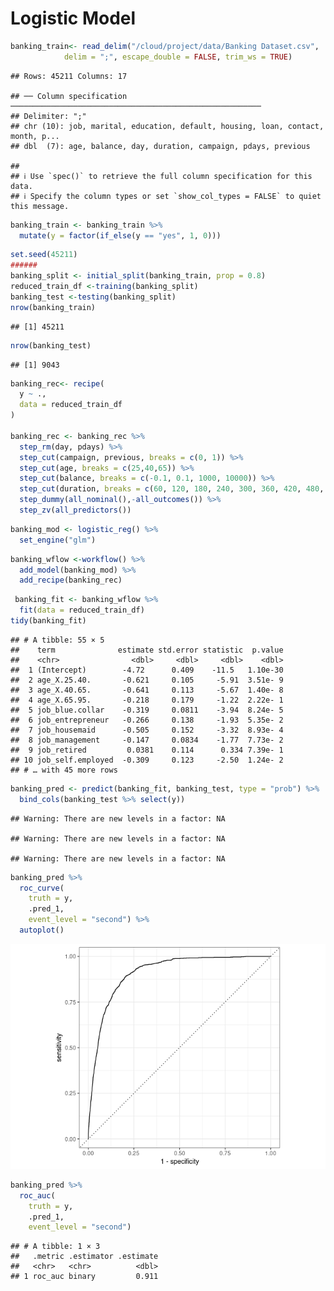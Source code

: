 Logistic Model
================

``` r
banking_train<- read_delim("/cloud/project/data/Banking Dataset.csv",
            delim = ";", escape_double = FALSE, trim_ws = TRUE)
```

    ## Rows: 45211 Columns: 17

    ## ── Column specification ────────────────────────────────────────────────────────
    ## Delimiter: ";"
    ## chr (10): job, marital, education, default, housing, loan, contact, month, p...
    ## dbl  (7): age, balance, day, duration, campaign, pdays, previous

    ## 
    ## ℹ Use `spec()` to retrieve the full column specification for this data.
    ## ℹ Specify the column types or set `show_col_types = FALSE` to quiet this message.

``` r
banking_train <- banking_train %>%
  mutate(y = factor(if_else(y == "yes", 1, 0)))
```

``` r
set.seed(45211)
######
banking_split <- initial_split(banking_train, prop = 0.8)
reduced_train_df <-training(banking_split)
banking_test <-testing(banking_split)
nrow(banking_train)
```

    ## [1] 45211

``` r
nrow(banking_test)
```

    ## [1] 9043

``` r
banking_rec<- recipe(
  y ~ .,
  data = reduced_train_df
)

banking_rec <- banking_rec %>%
  step_rm(day, pdays) %>%
  step_cut(campaign, previous, breaks = c(0, 1)) %>%
  step_cut(age, breaks = c(25,40,65)) %>%
  step_cut(balance, breaks = c(-0.1, 0.1, 1000, 10000)) %>%
  step_cut(duration, breaks = c(60, 120, 180, 240, 300, 360, 420, 480, 540, 600)) %>%
  step_dummy(all_nominal(),-all_outcomes()) %>%
  step_zv(all_predictors())
```

``` r
banking_mod <- logistic_reg() %>%
  set_engine("glm")
```

``` r
banking_wflow <-workflow() %>%
  add_model(banking_mod) %>%
  add_recipe(banking_rec)
```

``` r
 banking_fit <- banking_wflow %>%
  fit(data = reduced_train_df)
tidy(banking_fit) 
```

    ## # A tibble: 55 × 5
    ##    term              estimate std.error statistic  p.value
    ##    <chr>                <dbl>     <dbl>     <dbl>    <dbl>
    ##  1 (Intercept)        -4.72      0.409    -11.5   1.10e-30
    ##  2 age_X.25.40.       -0.621     0.105     -5.91  3.51e- 9
    ##  3 age_X.40.65.       -0.641     0.113     -5.67  1.40e- 8
    ##  4 age_X.65.95.       -0.218     0.179     -1.22  2.22e- 1
    ##  5 job_blue.collar    -0.319     0.0811    -3.94  8.24e- 5
    ##  6 job_entrepreneur   -0.266     0.138     -1.93  5.35e- 2
    ##  7 job_housemaid      -0.505     0.152     -3.32  8.93e- 4
    ##  8 job_management     -0.147     0.0834    -1.77  7.73e- 2
    ##  9 job_retired         0.0381    0.114      0.334 7.39e- 1
    ## 10 job_self.employed  -0.309     0.123     -2.50  1.24e- 2
    ## # … with 45 more rows

``` r
banking_pred <- predict(banking_fit, banking_test, type = "prob") %>%
  bind_cols(banking_test %>% select(y))
```

    ## Warning: There are new levels in a factor: NA

    ## Warning: There are new levels in a factor: NA

    ## Warning: There are new levels in a factor: NA

``` r
banking_pred %>%
  roc_curve(
    truth = y,
    .pred_1,
    event_level = "second") %>%
  autoplot()
```

![](Logistic_Model_files/figure-gfm/prediction-1.png)<!-- -->

``` r
banking_pred %>%
  roc_auc(
    truth = y,
    .pred_1,
    event_level = "second") 
```

    ## # A tibble: 1 × 3
    ##   .metric .estimator .estimate
    ##   <chr>   <chr>          <dbl>
    ## 1 roc_auc binary         0.911
